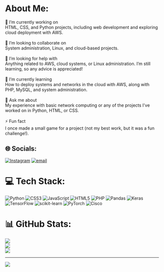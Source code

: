 # About Me:
🔭 I’m currently working on<br>HTML, CSS, and Python projects, including web development and exploring cloud deployment with AWS.<br><br>👯 I’m looking to collaborate on<br>System administration, Linux, and cloud-based projects.<br><br>🤝 I’m looking for help with<br>Anything related to AWS, cloud systems, or Linux administration. I’m still learning, so any advice is appreciated!<br><br>🌱 I’m currently learning<br>How to deploy systems and networks in the cloud with AWS, along with PHP, MySQL, and system administration.<br><br>💬 Ask me about<br>My experience with basic network computing or any of the projects I've worked on in Python, HTML, or CSS.<br><br>⚡ Fun fact<br>I once made a small game for a project (not my best work, but it was a fun challenge!).


## 🌐 Socials:
[![Instagram](https://img.shields.io/badge/Instagram-%23E4405F.svg?logo=Instagram&logoColor=white)](https://instagram.com/vic_banze) [![email](https://img.shields.io/badge/Email-D14836?logo=gmail&logoColor=white)](mailto:banzevictoire@gmail.com) 

# 💻 Tech Stack:
![Python](https://img.shields.io/badge/python-3670A0?style=plastic&logo=python&logoColor=ffdd54) ![CSS3](https://img.shields.io/badge/css3-%231572B6.svg?style=plastic&logo=css3&logoColor=white) ![JavaScript](https://img.shields.io/badge/javascript-%23323330.svg?style=plastic&logo=javascript&logoColor=%23F7DF1E) ![HTML5](https://img.shields.io/badge/html5-%23E34F26.svg?style=plastic&logo=html5&logoColor=white) ![PHP](https://img.shields.io/badge/php-%23777BB4.svg?style=plastic&logo=php&logoColor=white) ![Pandas](https://img.shields.io/badge/pandas-%23150458.svg?style=plastic&logo=pandas&logoColor=white) ![Keras](https://img.shields.io/badge/Keras-%23D00000.svg?style=plastic&logo=Keras&logoColor=white) ![TensorFlow](https://img.shields.io/badge/TensorFlow-%23FF6F00.svg?style=plastic&logo=TensorFlow&logoColor=white) ![scikit-learn](https://img.shields.io/badge/scikit--learn-%23F7931E.svg?style=plastic&logo=scikit-learn&logoColor=white) ![PyTorch](https://img.shields.io/badge/PyTorch-%23EE4C2C.svg?style=plastic&logo=PyTorch&logoColor=white) ![Cisco](https://img.shields.io/badge/cisco-%23049fd9.svg?style=plastic&logo=cisco&logoColor=black)
# 📊 GitHub Stats:
![](https://github-readme-stats.vercel.app/api?username=Vickobra&theme=dark&hide_border=false&include_all_commits=false&count_private=true)<br/>
![](https://nirzak-streak-stats.vercel.app/?user=Vickobra&theme=dark&hide_border=false)<br/>
![](https://github-readme-stats.vercel.app/api/top-langs/?username=Vickobra&theme=dark&hide_border=false&include_all_commits=false&count_private=true&layout=compact)

---
[![](https://visitcount.itsvg.in/api?id=Vickobra&icon=0&color=0)](https://visitcount.itsvg.in)

<!-- Proudly created with GPRM ( https://gprm.itsvg.in ) -->
